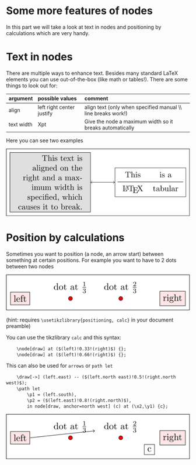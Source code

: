 # Some more features of nodes

In this part we will take a look at text in nodes and positioning by calculations which are very handy.

# Text in nodes

There are multiple ways to enhance text. Besides many standard LaTeX elements you can use
out-of-the-box (like math or tables!). There are some things to look out for:

| argument | possible values | comment |
|:---------|:----------------|:--------|
| align    | left right center justify | align text (only when specified manual \\\\ line breaks work!) |
| text width | Xpt | Give the node a maximum width so it breaks automatically |

Here you can see two examples

![nodes](../../src/01_more_about_nodes/text-align.svg)


# Position by calculations

Sometimes you want to position (a node, an arrow start) between something at certain positions.
For example you want to have to 2 dots between two nodes

![nodes](../../src/01_more_about_nodes/position-between.svg)

(hint: requires `\usetikzlibrary{positioning, calc}` in your document preamble)

You can use the tikzlibrary `calc` and this syntax:

```
    \node[draw] at ($(left)!0.33!(right)$) {};
    \node[draw] at ($(left)!0.66!(right)$) {};
```

This can also be used for `arrows` or `path let`

```
    \draw[->] (left.east) -- ($(left.north east)!0.5!(right.north west)$);
    \path let                          
        \p1 = (left.south),  
        \p2 = ($(left.east)!0.8!(right.north)$),     
        in node[draw, anchor=north west] (c) at (\x2,\y1) {c}; 
```

![nodes](../../src/01_more_about_nodes/position-calc_showcase.svg)